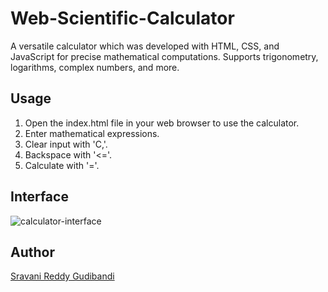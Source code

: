 # Web-Scientific-Calculator

A versatile calculator which was developed with HTML, CSS, and JavaScript for precise mathematical computations. Supports trigonometry, logarithms, complex numbers, and more. 

## Usage

1. Open the index.html file in your web browser to use the calculator.
2. Enter mathematical expressions.
3. Clear input with 'C,'.
4. Backspace with '<='.
5. Calculate with '='.

## Interface

![calculator-interface](https://github.com/Sravanireddyg/web-scientific-calculator/assets/95694239/8c0335bb-f355-4566-9645-a0821444c86a)

## Author

[Sravani Reddy Gudibandi](https://github.com/Sravanireddyg)
